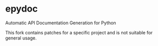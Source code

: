 epydoc
======

Automatic API Documentation Generation for Python

This fork contains patches for a specific project and is not suitable for general usage.